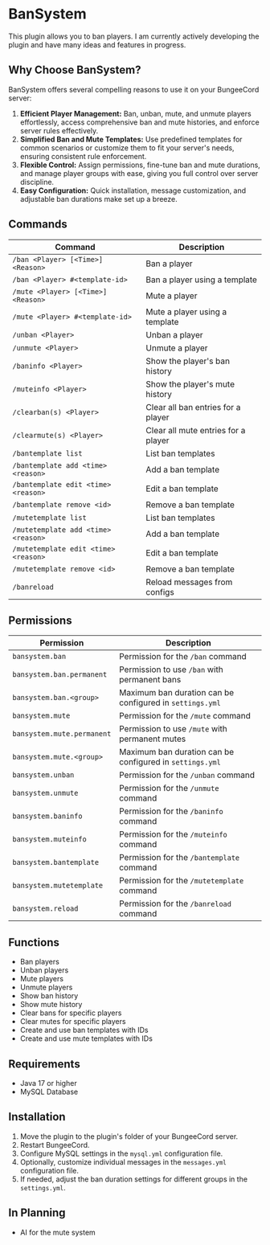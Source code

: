 # BanSystem
This plugin allows you to ban players. I am currently actively developing the plugin and have many ideas and features in progress.

## Why Choose BanSystem?

BanSystem offers several compelling reasons to use it on your BungeeCord server:

1. **Efficient Player Management:** Ban, unban, mute, and unmute players effortlessly, access comprehensive ban and mute
   histories, and enforce server rules effectively.
2. **Simplified Ban and Mute Templates:** Use predefined templates for common scenarios or customize them to fit your
   server's needs, ensuring consistent rule enforcement.
3. **Flexible Control:** Assign permissions, fine-tune ban and mute durations, and manage player groups with ease,
   giving you full control over server discipline.
4. **Easy Configuration:** Quick installation, message customization, and adjustable ban durations make set up a breeze.


## Commands

| Command                              | Description                         |
|--------------------------------------|-------------------------------------|
| `/ban <Player> [<Time>] <Reason>`    | Ban a player                        |
| `/ban <Player> #<template-id>`       | Ban a player using a template       |
| `/mute <Player> [<Time>] <Reason>`   | Mute a player                       |
| `/mute <Player> #<template-id>`      | Mute a player using a template      |
| `/unban <Player>`                    | Unban a player                      |
| `/unmute <Player>`                   | Unmute a player                     |
| `/baninfo <Player>`                  | Show the player's ban history       |
| `/muteinfo <Player>`                 | Show the player's mute history      |
| `/clearban(s) <Player>`              | Clear all ban entries for a player  |
| `/clearmute(s) <Player>`             | Clear all mute entries for a player |
| `/bantemplate list`                  | List ban templates                  |
| `/bantemplate add <time> <reason>`   | Add a ban template                  |
| `/bantemplate edit <time> <reason>`  | Edit a ban template                 |
| `/bantemplate remove <id>`           | Remove a ban template               |
| `/mutetemplate list`                 | List ban templates                  |
| `/mutetemplate add <time> <reason>`  | Add a ban template                  |
| `/mutetemplate edit <time> <reason>` | Edit a ban template                 |
| `/mutetemplate remove <id>`          | Remove a ban template               |
| `/banreload`                         | Reload messages from configs        |

## Permissions

| Permission                 | Description                                              |
|----------------------------|----------------------------------------------------------|
| `bansystem.ban`            | Permission for the `/ban` command                        |
| `bansystem.ban.permanent`  | Permission to use `/ban` with permanent bans             |
| `bansystem.ban.<group>`    | Maximum ban duration can be configured in `settings.yml` |
| `bansystem.mute`           | Permission for the `/mute` command                       |
| `bansystem.mute.permanent` | Permission to use `/mute` with permanent mutes           |
| `bansystem.mute.<group>`   | Maximum ban duration can be configured in `settings.yml` |
| `bansystem.unban`          | Permission for the `/unban` command                      |
| `bansystem.unmute`         | Permission for the `/unmute` command                     |
| `bansystem.baninfo`        | Permission for the `/baninfo` command                    |
| `bansystem.muteinfo`       | Permission for the `/muteinfo` command                   |
| `bansystem.bantemplate`    | Permission for the `/bantemplate` command                |
| `bansystem.mutetemplate`   | Permission for the `/mutetemplate` command               |
| `bansystem.reload`         | Permission for the `/banreload` command                  |

## Functions
- Ban players
- Unban players
- Mute players
- Unmute players
- Show ban history
- Show mute history
- Clear bans for specific players
- Clear mutes for specific players
- Create and use ban templates with IDs
- Create and use mute templates with IDs

## Requirements
- Java 17 or higher
- MySQL Database

## Installation
1. Move the plugin to the plugin's folder of your BungeeCord server.
2. Restart BungeeCord.
3. Configure MySQL settings in the `mysql.yml` configuration file.
4. Optionally, customize individual messages in the `messages.yml` configuration file.
5. If needed, adjust the ban duration settings for different groups in the `settings.yml`.

## In Planning
- AI for the mute system
